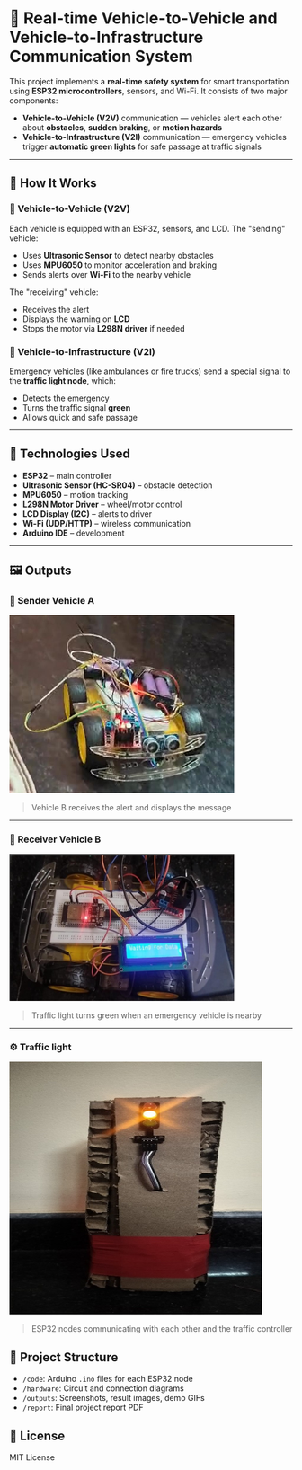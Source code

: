 # 🚗 Real-time Vehicle-to-Vehicle and Vehicle-to-Infrastructure Communication System

This project implements a **real-time safety system** for smart transportation using **ESP32 microcontrollers**, sensors, and Wi-Fi. It consists of two major components:

- **Vehicle-to-Vehicle (V2V)** communication — vehicles alert each other about **obstacles**, **sudden braking**, or **motion hazards**
- **Vehicle-to-Infrastructure (V2I)** communication — emergency vehicles trigger **automatic green lights** for safe passage at traffic signals

---

## 🔧 How It Works

### 🔹 Vehicle-to-Vehicle (V2V)

Each vehicle is equipped with an ESP32, sensors, and LCD. The "sending" vehicle:
- Uses **Ultrasonic Sensor** to detect nearby obstacles
- Uses **MPU6050** to monitor acceleration and braking
- Sends alerts over **Wi-Fi** to the nearby vehicle

The "receiving" vehicle:
- Receives the alert
- Displays the warning on **LCD**
- Stops the motor via **L298N driver** if needed

### 🔹 Vehicle-to-Infrastructure (V2I)

Emergency vehicles (like ambulances or fire trucks) send a special signal to the **traffic light node**, which:
- Detects the emergency
- Turns the traffic signal **green**
- Allows quick and safe passage

---

## 🧰 Technologies Used

- **ESP32** – main controller
- **Ultrasonic Sensor (HC-SR04)** – obstacle detection
- **MPU6050** – motion tracking
- **L298N Motor Driver** – wheel/motor control
- **LCD Display (I2C)** – alerts to driver
- **Wi-Fi (UDP/HTTP)** – wireless communication
- **Arduino IDE** – development

---

## 🖼️ Outputs

### 🛑 Sender Vehicle A
<img src="outputs/sender.jpg" width="400"/>

> Vehicle B receives the alert and displays the message

---

### 🚨 Receiver Vehicle B
<img src="outputs/reciever.jpg" width="400"/>

> Traffic light turns green when an emergency vehicle is nearby

---

### ⚙️ Traffic light
<img src="outputs/traffic.jpg" width="450" height="450"/>

> ESP32 nodes communicating with each other and the traffic controller


## 📁 Project Structure

- `/code`: Arduino `.ino` files for each ESP32 node
- `/hardware`: Circuit and connection diagrams
- `/outputs`: Screenshots, result images, demo GIFs
- `/report`: Final project report PDF


## 📄 License
MIT License
